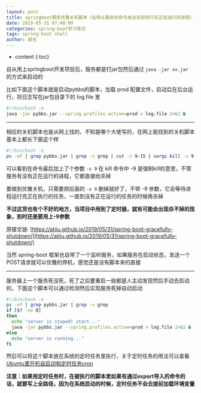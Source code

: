 ```yaml
---
layout: post
title: springboot服务优雅关机脚本（在停止服务的命令发出后将执行完正在运行的进程）外加检测进程死掉自动启动脚本
date: 2019-05-31 07:40:00
categories: spring-boot学习笔记
tags: spring-boot shell
author: 朋也
---
```


* content
{:toc}

自从用上springboot开发项目后，服务都是打jar包然后通过 `java -jar xx.jar` 的方式来启动的

比如下面这个脚本就是启动pybbs的脚本，加载 prod 配置文件，启动后在后台运行，将日志写在jar包目录下的 log.file 里





```bash
#!/bin/bash -e
java -jar pybbs.jar --spring.profiles.active=prod > log.file 2>&1 &
```

---

相应的关机脚本也是从网上找的，不知是哪个大佬写的，在网上能找到的关机脚本基本上都长下面这个样

```bash
#!/bin/bash -e
ps -ef | grep pybbs.jar | grep -v grep | cut -c 9-15 | xargs kill -s 9
```

可以看到在命令最后加上了个参数 `-s 9` 在 kill 命令中 -9 是强制kill的意思，不管服务有没有正在运行的进程，它都直接给杀掉

要做到优雅关机，只需要把后面的 `-s 9` 删掉就好了，不带 -9 参数，它会等待进程运行完正在执行的任务，一直到没有正在运行的任务的时候再杀掉

**不过这货也有个不好的地方，当项目中用到了定时器，就有可能会出现杀不掉的现象，到时还是要用上-9参数**

原接文链: [https://atjiu.github.io/2019/05/31/spring-boot-gracefully-shutdown/](https://atjiu.github.io/2019/05/31/spring-boot-gracefully-shutdown/)

当然 spring-boot 框架也自带了一个监听服务，如果服务在启动状态，发送一个POST请求就可以优雅的停机，感觉还是没有脚本来的直接

---

服务器上一个服务死没死，死了之后要重启一般都是人主动发现然后手动去启动的，下面这个脚本可以通过检测然后实现服务死掉自动启动

```bash
#!/bin/bash -e
ps -ef | grep pybbs.jar | grep -v grep
if [$? -ne 0]
then
  echo "server is stoped! start..."
  java -jar pybbs.jar --spring.profiles.active=prod > log.file 2>&1 &
else
  echo "server is running..."
fi
```

然后可以将这个脚本放在系统的定时任务里执行，关于定时任务的用法可以查看[Ubuntu里开机自启动和定时任务cron](https://atjiu.github.io/2018/10/08/ubuntu-rclocal-crontab/)

**注意：如果用定时任务时，在被执行的脚本里如果有通过export导入的命令的话，就要写上全路径，因为在系统启动的时候，定时任务不会去提前加载环境变量**
